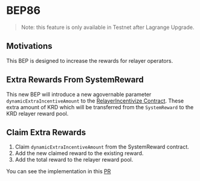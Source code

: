 # BEP86

> Note: this feature is only available in Testnet after Lagrange Upgrade.

## Motivations

This BEP is designed to increase the rewards for relayer operators.

## Extra Rewards From SystemReward

This new BEP will introduce a new agovernable parameter `dynamicExtraIncentiveAmount` to the [RelayerIncentivize Contract](https://github.com/githubusername/githubrepo-genesis-contract/blob/master/contracts/RelayerIncentivize.sol). These extra  amount of KRD which will be transferred from the `SystemReward` to the KRD relayer reward pool.

## Claim Extra Rewards

1. Claim `dynamicExtraIncentiveAmount` from the SystemReward contract.
2. Add the new claimed reward to the existing reward.
3. Add the total reward to the relayer reward pool.

You can see the implementation in this [PR](https://github.com/githubusername/githubrepo-genesis-contract/pull/86)